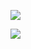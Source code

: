 
![](https://komarev.com/ghpvc/?username=vincenthch&color=green)


![](https://github-readme-stats.vercel.app/api?username=vincenthch&show_icons=true&count_private=true)
<!--
**VincentHch/vincenthch** is a ✨ _special_ ✨ repository because its `README.md` (this file) appears on your GitHub profile.

Here are some ideas to get you started:

- 🔭 I’m currently working on ...
- 🌱 I’m currently learning ...
- 👯 I’m looking to collaborate on ...
- 🤔 I’m looking for help with ...
- 💬 Ask me about ...
- 📫 How to reach me: ...
- 😄 Pronouns: ...
- ⚡ Fun fact: ...
-->
